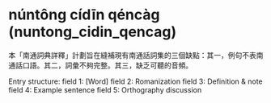 # núntông cídīn qéncàg (nuntong_cidin_qencag)
本「南通詞典詳釋」計劃旨在縫補現有南通話詞集的三個缺點：其一，例句不表南通話口語。其二，詞彙不夠完整。其三，缺乏可聽的音頻。

Entry structure: 
field 1: \[Word\]
field 2: Romanization
field 3: Definition & note
field 4: Example sentence
field 5: Orthography discussion

